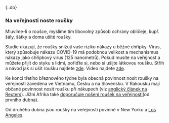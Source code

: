 {:.do}
### Na veřejnosti noste roušky

Mluvíme-li o roušce, myslíme tím libovolný způsob ochrany obličeje, kupř. šály, šátky a doma ušité roušky.

Studie ukazují, že roušky snižují vaše riziko nákazy u běžné chřipky. Virus, který způsobuje nákazu COVID-19 má podobnou velikost a mechanismus nákazy jako chřipkový virus (125 nanometrů). Pokud musíte na veřejnost a můžete přijít do styku s lidmi, pořiďte si, nebo si ušijte látkovou roušku. Střih a návod jak si ušít roušku najdete [zde](https://prima-receptar.cz/fotopostup-jak-usit-pohodlnou-rousku/). Video najdete [zde](https://www.youtube.com/watch?v=bxPQFXuT7Ag).

Ke konci třetího březnového týdne byla obecná povinnost nosit roušky na veřejnosti zavedena ve Vietnamu, Česku a na Slovensku. V Rakousku mají občané povinnost nosit roušku při nákupech (viz [anglický článek na Reuters](https://www.reuters.com/article/us-health-coronavirus-austria-masks/austrian-supermarkets-hand-out-face-masks-before-they-become-compulsory-idUSKBN21J5Y9)). Jižní Afrika také [doporučuje nošení roušek na veřejnosti](https://www.dailymaverick.co.za/article/2020-04-01-the-great-mask-debate-policy-shifts-towards-masks-in-sa-and-elsewhere/)(od prvního dubna).

Od druhého dubna jsou roušky na veřejnosti povinné v New Yorku a [Los Angeles](https://twitter.com/ABC/status/1245670123823923200).
